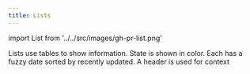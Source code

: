 ```yaml
---
title: Lists
---
```


import List from '../../src/images/gh-pr-list.png'

Lists use tables to show information. State is shown in color. Each has a fuzzy date sorted by recently updated. A header is used for context

<img src={List} alt="" />
